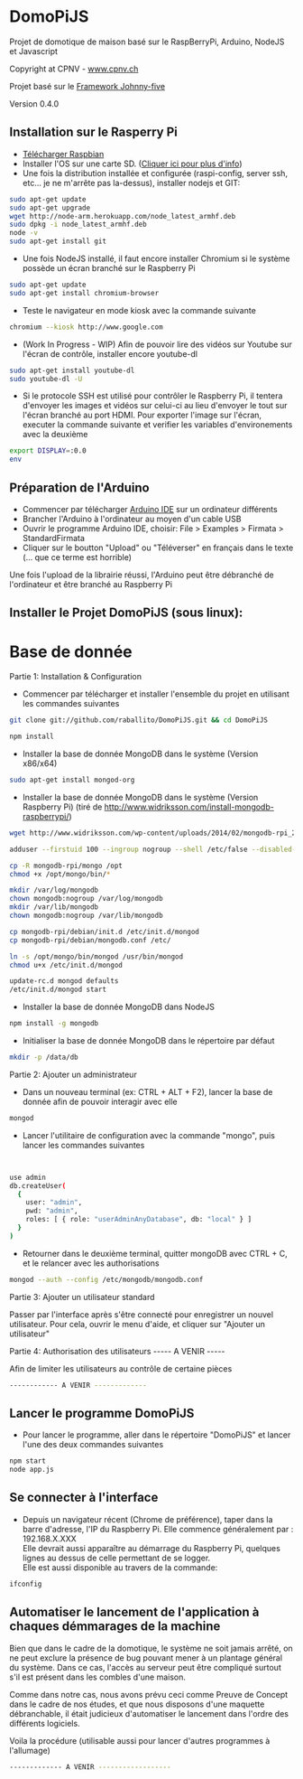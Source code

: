 DomoPiJS
========

Projet de domotique de maison basé sur le RaspBerryPi, Arduino, NodeJS et Javascript 

Copyright at CPNV - www.cpnv.ch

Projet basé sur le [Framework Johnny-five](https://github.com/rwaldron/johnny-five)

Version 0.4.0

## Installation sur le Rasperry Pi

- [Télécharger Raspbian](http://www.raspberrypi.org/downloads)
- Installer l'OS sur une carte SD. ([Cliquer ici pour plus d'info](http://elinux.org/RPi_Easy_SD_Card_Setup))
- Une fois la distribution installée et configurée (raspi-config, server ssh, etc... je ne m'arrête pas la-dessus),  installer nodejs et GIT:

``` bash
sudo apt-get update
sudo apt-get upgrade
wget http://node-arm.herokuapp.com/node_latest_armhf.deb
sudo dpkg -i node_latest_armhf.deb
node -v
sudo apt-get install git

```
- Une fois NodeJS installé, il faut encore installer Chromium si le système possède un écran branché sur le Raspberry Pi

``` bash
sudo apt-get update
sudo apt-get install chromium-browser

```

- Teste le navigateur en mode kiosk avec la commande suivante

``` bash
chromium --kiosk http://www.google.com

```

- (Work In Progress - WIP) Afin de pouvoir lire des vidéos sur Youtube sur l'écran de contrôle, installer encore youtube-dl

``` bash
sudo apt-get install youtube-dl
sudo youtube-dl -U

```


- Si le protocole SSH est utilisé pour contrôler le Raspberry Pi, il tentera d'envoyer les images et vidéos sur celui-ci au lieu d'envoyer le tout sur l'écran branché au port HDMI. Pour exporter l'image sur l'écran, executer la commande suivante et verifier les variables d'environements avec la deuxième

``` bash
export DISPLAY=:0.0
env

```




## Préparation de l'Arduino

- Commencer par télécharger [Arduino IDE](http://arduino.cc/en/main/software) sur un ordinateur différents
- Brancher l'Arduino à l'ordinateur au moyen d'un cable USB
- Ouvrir le programme Arduino IDE, choisir: File > Examples > Firmata > StandardFirmata
- Cliquer sur le boutton "Upload" ou "Téléverser" en français dans le texte (... que ce terme est horrible)

Une fois l'upload de la librairie réussi, l'Arduino peut être débranché de l'ordinateur et être branché au Raspberry Pi


## Installer le Projet DomoPiJS (sous linux):

# Base de donnée

Partie 1: Installation & Configuration


- Commencer par télécharger et installer l'ensemble du projet en utilisant les commandes suivantes

``` bash
git clone git://github.com/raballito/DomoPiJS.git && cd DomoPiJS

npm install


```
- Installer la base de donnée MongoDB dans le système (Version x86/x64)
``` bash
sudo apt-get install mongod-org


```
- Installer la base de donnée MongoDB dans le système (Version Raspberry Pi) (tiré de http://www.widriksson.com/install-mongodb-raspberrypi/)
``` bash
wget http://www.widriksson.com/wp-content/uploads/2014/02/mongodb-rpi_20140207.zip

adduser --firstuid 100 --ingroup nogroup --shell /etc/false --disabled-password --gecos "" --no-create-home mongodb

cp -R mongodb-rpi/mongo /opt
chmod +x /opt/mongo/bin/*

mkdir /var/log/mongodb 
chown mongodb:nogroup /var/log/mongodb
mkdir /var/lib/mongodb
chown mongodb:nogroup /var/lib/mongodb

cp mongodb-rpi/debian/init.d /etc/init.d/mongod
cp mongodb-rpi/debian/mongodb.conf /etc/

ln -s /opt/mongo/bin/mongod /usr/bin/mongod
chmod u+x /etc/init.d/mongod

update-rc.d mongod defaults
/etc/init.d/mongod start

```

- Installer la base de donnée MongoDB dans NodeJS

``` bash
npm install -g mongodb


```

- Initialiser la base de donnée MongoDB dans le répertoire par défaut

``` bash
mkdir -p /data/db


```


Partie 2: Ajouter un administrateur

- Dans un nouveau terminal (ex: CTRL + ALT + F2), lancer la base de donnée afin de pouvoir interagir avec elle

``` bash
mongod

```

- Lancer l'utilitaire de configuration avec la commande "mongo", puis lancer les commandes suivantes

``` bash


use admin
db.createUser(
  {
    user: "admin",
    pwd: "admin",
    roles: [ { role: "userAdminAnyDatabase", db: "local" } ]
  }
)

```

- Retourner dans le deuxième terminal, quitter mongoDB avec CTRL + C, et le relancer avec les authorisations

``` bash
mongod --auth --config /etc/mongodb/mongodb.conf


```

Partie 3: Ajouter un utilisateur standard 

Passer par l'interface après s'être connecté pour enregistrer un nouvel utilisateur.
Pour cela, ouvrir le menu d'aide, et cliquer sur "Ajouter un utilisateur"


Partie 4: Authorisation des utilisateurs ----- A VENIR -----

Afin de limiter les utilisateurs au contrôle de certaine pièces

``` bash
------------ A VENIR -------------

```


## Lancer le programme DomoPiJS

- Pour lancer le programme, aller dans le répertoire "DomoPiJS" et lancer l'une des deux commandes suivantes

``` bash
npm start
node app.js

```

## Se connecter à l'interface

- Depuis un navigateur récent (Chrome de préférence), taper dans la barre d'adresse, l'IP du Raspberry Pi.
Elle commence généralement par : 192.168.X.XXX  
Elle devrait aussi apparaître au démarrage du Raspberry Pi, quelques lignes au dessus de celle permettant de se logger.  
Elle est aussi disponible au travers de la commande:   
``` bash
ifconfig

```

## Automatiser le lancement de l'application à chaques démmarages de la machine

Bien que dans le cadre de la domotique, le système ne soit jamais arrêté, on ne peut exclure la présence de bug pouvant mener à un plantage général du système.
Dans ce cas, l'accès au serveur peut être compliqué surtout s'il est présent dans les combles d'une maison.

Comme dans notre cas, nous avons prévu ceci comme Preuve de Concept dans le cadre de nos études, et que nous disposons d'une maquette débranchable, il était judicieux d'automatiser le lancement dans l'ordre des différents logiciels.

Voila la procédure (utilisable aussi pour lancer d'autres programmes à l'allumage)

``` bash
------------- A VENIR ------------------

```
